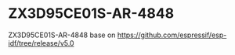 # ZX3D95CE01S-AR-4848
ZX3D95CE01S-AR-4848 base on https://github.com/espressif/esp-idf/tree/release/v5.0

